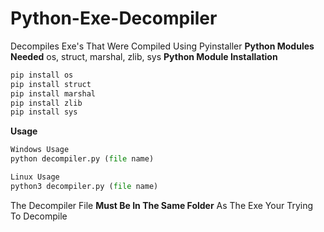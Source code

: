 # Python-Exe-Decompiler
Decompiles Exe's That Were Compiled Using Pyinstaller
**Python Modules Needed**
os, struct, marshal, zlib, sys
**Python Module Installation**
```py
pip install os
pip install struct
pip install marshal
pip install zlib
pip install sys
```
**Usage**
```py
Windows Usage
python decompiler.py (file name)
```
```py
Linux Usage
python3 decompiler.py (file name)
```
The Decompiler File **Must Be In The Same Folder** As The Exe Your Trying To Decompile
